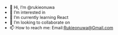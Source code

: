 - 👋 Hi, I’m @rukieonuwa
- 👀 I’m interested in 
- 🌱 I’m currently learning React
- 💞️ I’m looking to collaborate on 
- 📫 How to reach me: Email:Rukieonuwa@Gmail.com 

<!---
rukieonuwa/rukieonuwa is a ✨ special ✨ repository because its `README.md` (this file) appears on your GitHub profile.
You can click the Preview link to take a look at your changes.
--->
